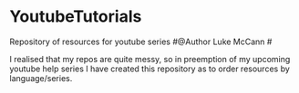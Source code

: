 # YoutubeTutorials
Repository of resources for youtube series
#@Author Luke McCann
#<!---!!Disclaimer!!-->
<!--Code is my repos is not to be used for college, university or schoolwork,
this is a resource to go along with the youtube series only, where possible I will
use generic examples, if you do not write code yourself you will not learn! it is 
okay to make mistakes, and don't forget, reading is also important!-->

I realised that my repos are quite messy, so in preemption of my upcoming youtube help series I have created this repository
as to order resources by language/series.
